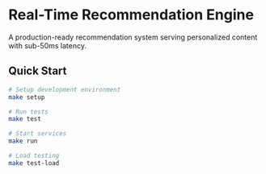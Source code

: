 # Real-Time Recommendation Engine

A production-ready recommendation system serving personalized content with sub-50ms latency.

## Quick Start

```bash
# Setup development environment
make setup

# Run tests
make test

# Start services
make run

# Load testing
make test-load